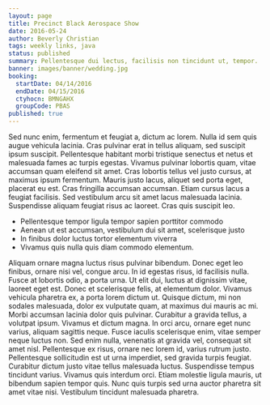 ```yaml
---
layout: page
title: Precinct Black Aerospace Show
date: 2016-05-24
author: Beverly Christian
tags: weekly links, java
status: published
summary: Pellentesque dui lectus, facilisis non tincidunt ut, tempor.
banner: images/banner/wedding.jpg
booking:
  startDate: 04/14/2016
  endDate: 04/15/2016
  ctyhocn: BMNGAHX
  groupCode: PBAS
published: true
---
```

Sed nunc enim, fermentum et feugiat a, dictum ac lorem. Nulla id sem quis augue vehicula lacinia. Cras pulvinar erat in tellus aliquam, sed suscipit ipsum suscipit. Pellentesque habitant morbi tristique senectus et netus et malesuada fames ac turpis egestas. Vivamus pulvinar lobortis quam, vitae accumsan quam eleifend sit amet. Cras lobortis tellus vel justo cursus, at maximus ipsum fermentum. Mauris justo lacus, aliquet sed porta eget, placerat eu est. Cras fringilla accumsan accumsan. Etiam cursus lacus a feugiat facilisis. Sed vestibulum arcu sit amet lacus malesuada lacinia. Suspendisse aliquam feugiat risus ac laoreet. Cras quis suscipit leo.

* Pellentesque tempor ligula tempor sapien porttitor commodo
* Aenean ut est accumsan, vestibulum dui sit amet, scelerisque justo
* In finibus dolor luctus tortor elementum viverra
* Vivamus quis nulla quis diam commodo elementum.

Aliquam ornare magna luctus risus pulvinar bibendum. Donec eget leo finibus, ornare nisi vel, congue arcu. In id egestas risus, id facilisis nulla. Fusce at lobortis odio, a porta urna. Ut elit dui, luctus at dignissim vitae, laoreet eget est. Donec et scelerisque felis, at elementum dolor. Vivamus vehicula pharetra ex, a porta lorem dictum ut. Quisque dictum, mi non sodales malesuada, dolor ex vulputate quam, at maximus dui mauris ac mi. Morbi accumsan lacinia dolor quis pulvinar. Curabitur a gravida tellus, a volutpat ipsum. Vivamus et dictum magna. In orci arcu, ornare eget nunc varius, aliquam sagittis neque. Fusce iaculis scelerisque enim, vitae semper neque luctus non. Sed enim nulla, venenatis at gravida vel, consequat sit amet nisl.
Pellentesque ex risus, ornare nec lorem id, varius rutrum justo. Pellentesque sollicitudin est ut urna imperdiet, sed gravida turpis feugiat. Curabitur dictum justo vitae tellus malesuada luctus. Suspendisse tempus tincidunt varius. Vivamus quis interdum orci. Etiam molestie ligula mauris, ut bibendum sapien tempor quis. Nunc quis turpis sed urna auctor pharetra sit amet vitae nisi. Vestibulum tincidunt malesuada pharetra.
